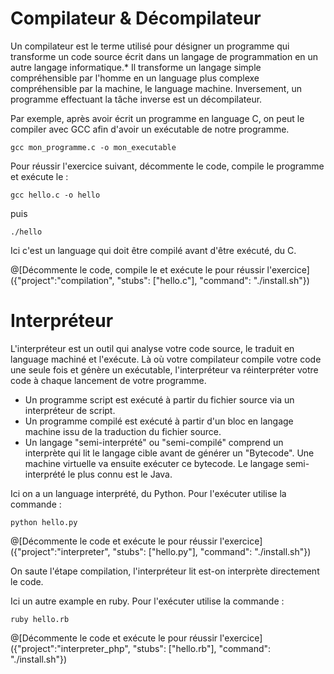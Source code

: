 # Compilateur & Décompilateur

Un compilateur est le terme utilisé pour désigner un programme qui transforme un code source écrit dans un langage de programmation en un autre langage informatique.*
Il transforme un langage simple compréhensible par l'homme en un language plus complexe compréhensible par la machine, le language machine.
Inversement, un programme effectuant la tâche inverse est un décompilateur.

Par exemple, après avoir écrit un programme en language C, on peut le compiler avec GCC afin d'avoir un exécutable de notre programme.

`gcc mon_programme.c -o mon_executable`

Pour réussir l'exercice suivant, décommente le code, compile le programme et exécute le :

`gcc hello.c -o hello`

puis

`./hello`

Ici c'est un language qui doit être compilé avant d'être exécuté, du C.

@[Décommente le code, compile le et exécute le pour réussir l'exercice]({"project":"compilation", "stubs": ["hello.c"], "command": "./install.sh"})

# Interpréteur

L'interpréteur est un outil qui analyse votre code source, le traduit en language machiné et l'exécute.
Là où votre compilateur compile votre code une seule fois et génère un exécutable, l'interpréteur va réinterpréter votre code à chaque lancement de votre programme.


* Un programme script est exécuté à partir du fichier source via un interpréteur de script.
* Un programme compilé est exécuté à partir d'un bloc en langage machine issu de la traduction du fichier source.
* Un langage "semi-interprété" ou "semi-compilé" comprend un interprète qui lit le langage cible avant de générer un "Bytecode". Une machine virtuelle va ensuite exécuter ce bytecode. Le langage semi-interprété le plus connu est le Java.

Ici on a un language interprété, du Python. Pour l'exécuter utilise la commande :

`python hello.py`

@[Décommente le code et exécute le pour réussir l'exercice]({"project":"interpreter", "stubs": ["hello.py"], "command": "./install.sh"})

On saute l'étape compilation, l'interpréteur lit est-on interprète directement le code.

Ici un autre example en ruby. Pour l'exécuter utilise la commande :

`ruby hello.rb`

@[Décommente le code et exécute le pour réussir l'exercice]({"project":"interpreter_php", "stubs": ["hello.rb"], "command": "./install.sh"})
